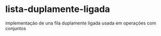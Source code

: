 # lista-duplamente-ligada
implementação de una fila duplamente ligada usada em operações com conjuntos
